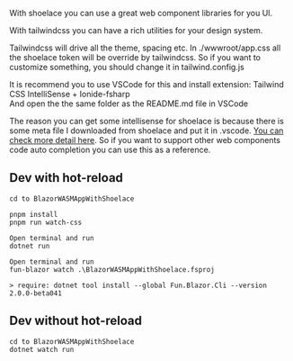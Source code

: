 With shoelace you can use a great web component libraries for you UI.

With tailwindcss you can have a rich utilities for your design system.


Tailwindcss will drive all the theme, spacing etc. In ./wwwroot/app.css all the shoelace token will be override by tailwindcss. So if you want to customize something, you should change it in tailwind.config.js


It is recommend you to use VSCode for this and install extension: Tailwind CSS IntelliSense + Ionide-fsharp \
And open the the same folder as the README.md file in VSCode 

The reason you can get some intellisense for shoelace is because there is some meta file I downloaded from shoelace and put it in .vscode. [You can check more detail here](https://shoelace.style/getting-started/usage?id=code-completion). So if you want to support other web components code auto completion you can use this as a reference.


## Dev with hot-reload

    cd to BlazorWASMAppWithShoelace

    pnpm install
    pnpm run watch-css

    Open terminal and run
    dotnet run

    Open terminal and run
    fun-blazor watch .\BlazorWASMAppWithShoelace.fsproj

    > require: dotnet tool install --global Fun.Blazor.Cli --version 2.0.0-beta041


## Dev without hot-reload

    cd to BlazorWASMAppWithShoelace
    dotnet watch run

